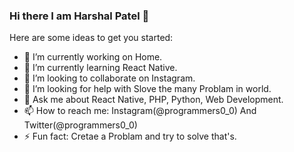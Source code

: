 ### Hi there I am Harshal Patel 👋

Here are some ideas to get you started:

- 🔭 I’m currently working on Home.
- 🌱 I’m currently learning React Native.
- 👯 I’m looking to collaborate on Instagram.
- 🤔 I’m looking for help with Slove the many Problam in world.
- 💬 Ask me about React Native, PHP, Python, Web Development.
- 📫 How to reach me: Instagram(@programmers0_0) And Twitter(@programmers0_0)
- ⚡ Fun fact: Cretae a Problam and try to solve that's.
